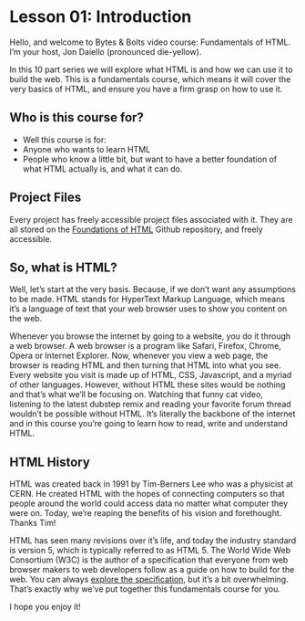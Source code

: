# Lesson 01: Introduction
Hello, and welcome to Bytes & Bolts video course: Fundamentals of HTML. I’m your host, Jon Daiello (pronounced die-yellow).

In this 10 part series we will explore what HTML is and how we can use it to build the web. This is a fundamentals course, which means it will cover the very basics of HTML, and ensure you have a firm grasp on how to use it.

## Who is this course for?
- Well this course is for:
- Anyone who wants to learn HTML
- People who know a little bit, but want to have a better foundation of what HTML actually is, and what it can do.

## Project Files
Every project has freely accessible project files associated with it. They are all stored on the [Foundations of HTML](https://github.com/jondaiello/foundations-of-html) Github repository, and freely accessible.

## So, what is HTML?
Well, let’s start at the very basis. Because, if we don’t want any assumptions to be made. HTML stands for HyperText Markup Language, which means it’s a language of text that your web browser uses to show you content on the web.

Whenever you browse the internet by going to a website, you do it through a web browser. A web browser is a program like Safari, Firefox, Chrome, Opera or Internet Explorer. Now, whenever you view a web page, the browser is reading HTML and then turning that HTML into what you see. Every website you visit is made up of HTML, CSS, Javascript, and a myriad of other languages. However, without HTML these sites would be nothing and that’s what we’ll be focusing on. Watching that funny cat video, listening to the latest dubstep remix and reading your favorite forum thread wouldn’t be possible without HTML. It’s literally the backbone of the internet and in this course you’re going to learn how to read, write and understand HTML. 

## HTML History
HTML was created back in 1991 by Tim-Berners Lee who was a physicist at CERN. He created HTML with the hopes of connecting computers so that people around the world could access data no matter what computer they were on. Today, we’re reaping the benefits of his vision and forethought. Thanks Tim!

HTML has seen many revisions over it’s life, and today the industry standard is version 5, which is typically referred to as HTML 5. The World Wide Web Consortium (W3C) is the author of a specification that everyone from web browser makers to web developers follow as a guide on how to build for the web. You can always [explore the specification](https://www.w3.org/TR/html5/), but it’s a bit overwhelming. That’s exactly why we’ve put together this fundamentals course for you. 

I hope you enjoy it!
